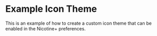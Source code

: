 <!--
  SPDX-FileCopyrightText: 2020-2025 Nicotine+ Contributors
  SPDX-License-Identifier: GPL-3.0-or-later
-->

# Example Icon Theme

This is an example of how to create a custom icon theme that can be enabled in the Nicotine+ preferences.
